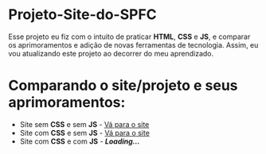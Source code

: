 # **Projeto-Site-do-SPFC**
Esse projeto eu fiz com o intuito de praticar **HTML**, **CSS** e **JS**, e comparar os aprimoramentos e adição de novas ferramentas de tecnologia. Assim, eu vou atualizando este projeto ao decorrer do meu aprendizado.


# Comparando o site/projeto e seus aprimoramentos:

- Site sem **CSS** e sem **JS** - [Vá para o site](https://alansdn.github.io/Primeiro-Repositorio/)
- Site com **CSS** e sem **JS** - [Vá para o site](https://alansdn.github.io/Projeto-Site/)
- Site com **CSS** e com **JS** - **_Loading..._**

